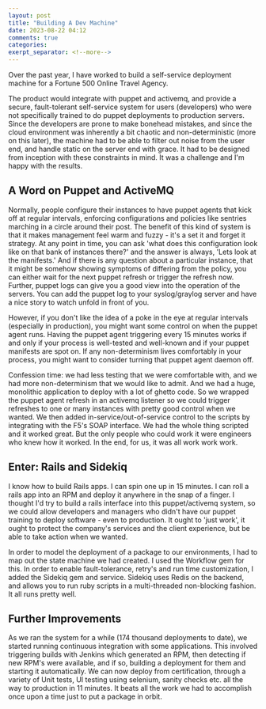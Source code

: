 ```yaml
---
layout: post
title: "Building A Dev Machine"
date: 2023-08-22 04:12
comments: true
categories: 
exerpt_separator: <!--more-->
---
```


Over the past year, I have worked to build a self-service deployment machine for a Fortune 500 Online Travel Agency.

The product would integrate with puppet and activemq, and provide a secure, fault-tolerant self-service system for users (developers) who were not specifically trained to do puppet deployments to production servers.  Since the developers are prone to make bonehead mistakes, and since the cloud environment was inherently a bit chaotic and non-deterministic (more on this later), the machine had to be able to filter out noise from the user end, and handle static on the server end with grace.  It had to be designed from inception with these constraints in mind.  It was a challenge and I'm happy with the results.
<!-- more -->

## A Word on Puppet and ActiveMQ

Normally, people configure their instances to have puppet agents that kick off at regular intervals, enforcing configurations and policies like sentries marching in a circle around their post.  The benefit of this kind of system is that it makes management feel warm and fuzzy - it's a set it and forget it strategy.  At any point in time, you can ask 'what does this configuration look like on that bank of instances there?' and the answer is always, 'Lets look at the manifests.'  And if there is any question about a particular instance, that it might be somehow showing symptoms of differing from the policy, you can either wait for the next puppet refresh or trigger the refresh now.   Further, puppet logs can give you a good view into the operation of the servers.  You can add the puppet log to your syslog/graylog server and have a nice story to watch unfold in front of you.

However, if you don't like the idea of a poke in the eye at regular intervals (especially in production), you might want some control on when the puppet agent runs.  Having the puppet agent triggering every 15 minutes works if and only if your process is well-tested and well-known and if your puppet manifests are spot on.  If any non-determinism lives comfortably in your process, you might want to consider turning that puppet agent daemon off.

Confession time: we had less testing that we were comfortable with, and we had more non-determinism that we would like to admit.  And we had a huge, monolithic application to deploy with a lot of ghetto code.  So we wrapped the puppet agent refresh in an activemq listener so we could trigger refreshes to one or many instances with pretty good control when we wanted.  We then added in-service/out-of-service control to the scripts by integrating with the F5's SOAP interface.  We had the whole thing scripted and it worked great.  But the only people who could work it were engineers who knew how it worked.  In the end, for us, it was all work work work.

## Enter: Rails and Sidekiq

I know how to build Rails apps.  I can spin one up in 15 minutes.  I can roll a rails app into an RPM and deploy it anywhere in the snap of a finger.  I thought I'd try to build a rails interface into this puppet/activemq system, so we could allow developers and managers who didn't have our puppet training to deploy software - even to production.  It ought to 'just work', it ought to protect the company's services and the client experience, but be able to take action when we wanted.

In order to model the deployment of a package to our environments, I had to map out the state machine we had created.  I used the Workflow gem for this.  In order to enable fault-tolerance, retry's and run time customization, I added the Sidekiq gem and service.  Sidekiq uses Redis on the backend, and allows you to run ruby scripts in a multi-threaded non-blocking fashion.  It all runs pretty well.

## Further Improvements

As we ran the system for a while (174 thousand deployments to date), we started running continuous integration with some applications.  This involved triggering builds with Jenkins which generated an RPM, then detecting if new RPM's were available, and if so, building a deployment for them and starting it automatically.  We can now deploy from certification, through a variety of Unit tests, UI testing using selenium, sanity checks etc. all the way to production in 11 minutes.  It beats all the work we had to accomplish once upon a time just to put a package in orbit.

<!-- see https://github.com/Shopify/liquid/wiki/Liquid-for-Designers for stuff 
# H1
## H2
[I'm an inline-style link](https://www.google.com)
![alt text](https://github.com/adam-p/markdown-here/raw/master/src/common/images/icon48.png 'Logo Title Text 1')
```javascript
var s = 'JavaScript syntax highlighting';
alert(s);
```
   * an unordered list item (note a newline is required before the list begins)
   1. an ordered list item
| Tables        | Are           | Cool  |
| ------------- |:-------------:| -----:|
| col 3 is      | right-aligned | $1600 |
-->
